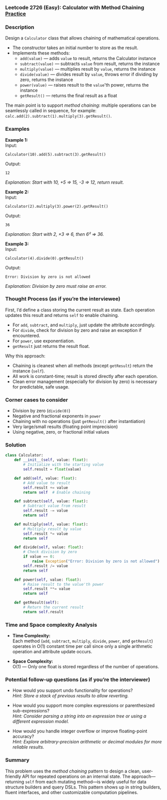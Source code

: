 ### Leetcode 2726 (Easy): Calculator with Method Chaining [Practice](https://leetcode.com/problems/calculator-with-method-chaining)

### Description  
Design a `Calculator` class that allows chaining of mathematical operations.  
- The constructor takes an initial number to store as the result.
- Implements these methods:  
  - `add(value)` — adds `value` to result, returns the Calculator instance  
  - `subtract(value)` — subtracts `value` from result, returns the instance  
  - `multiply(value)` — multiplies result by `value`, returns the instance  
  - `divide(value)` — divides result by `value`, throws error if dividing by zero, returns the instance  
  - `power(value)` — raises result to the `value`'th power, returns the instance  
  - `getResult()` — returns the final result as a float  

The main point is to support *method chaining*: multiple operations can be seamlessly called in sequence, for example:  
`calc.add(2).subtract(1).multiply(3).getResult()`.

### Examples  

**Example 1:**  
Input:  
```
Calculator(10).add(5).subtract(3).getResult()
```
Output:  
```
12
```
*Explanation: Start with 10, +5 ⇒ 15, -3 ⇒ 12, return result.*

**Example 2:**  
Input:  
```
Calculator(2).multiply(3).power(2).getResult()
```
Output:  
```
36
```
*Explanation: Start with 2, ×3 ⇒ 6, then 6² ⇒ 36.*

**Example 3:**  
Input:  
```
Calculator(4).divide(0).getResult()
```
Output:  
```
Error: Division by zero is not allowed
```
*Explanation: Division by zero must raise an error.*


### Thought Process (as if you’re the interviewee)  
First, I’d define a class storing the current result as state. Each operation updates this result and returns `self` to enable chaining.  
- For `add`, `subtract`, and `multiply`, just update the attribute accordingly.
- For `divide`, check for division by zero and raise an exception if encountered.
- For `power`, use exponentiation.
- `getResult` just returns the result float.

Why this approach:  
- Chaining is cleanest when all methods (except `getResult`) return the instance (`self`).  
- All work is constant-time; result is stored directly after each operation.  
- Clean error management (especially for division by zero) is necessary for predictable, safe usage.

### Corner cases to consider  
- Division by zero (`divide(0)`)
- Negative and fractional exponents in `power`
- Chaining with no operations (just `getResult()` after instantiation)
- Very large/small results (floating point imprecision)
- Using negative, zero, or fractional initial values

### Solution

```python
class Calculator:
    def __init__(self, value: float):
        # Initialize with the starting value
        self.result = float(value)

    def add(self, value: float):
        # Add value to result
        self.result += value
        return self  # Enable chaining

    def subtract(self, value: float):
        # Subtract value from result
        self.result -= value
        return self

    def multiply(self, value: float):
        # Multiply result by value
        self.result *= value
        return self

    def divide(self, value: float):
        # Check division by zero
        if value == 0:
            raise Exception("Error: Division by zero is not allowed")
        self.result /= value
        return self

    def power(self, value: float):
        # Raise result to the value'th power
        self.result **= value
        return self

    def getResult(self):
        # Return the current result
        return self.result
```

### Time and Space complexity Analysis  

- **Time Complexity:**  
  Each method (`add`, `subtract`, `multiply`, `divide`, `power`, and `getResult`) operates in O(1) constant time per call since only a single arithmetic operation and attribute update occurs.

- **Space Complexity:**  
  O(1) — Only one float is stored regardless of the number of operations.

### Potential follow-up questions (as if you’re the interviewer)  

- How would you support undo functionality for operations?  
  *Hint: Store a stack of previous results to allow reverting.*

- How would you support more complex expressions or parenthesized sub-expressions?  
  *Hint: Consider parsing a string into an expression tree or using a different expression model.*

- How would you handle integer overflow or improve floating-point accuracy?  
  *Hint: Explore arbitrary-precision arithmetic or decimal modules for more reliable results.*

### Summary
This problem uses the *method chaining* pattern to design a clean, user-friendly API for repeated operations on an internal state. The approach—returning `self` from each mutating method—is widely useful for data structure builders and query DSLs. This pattern shows up in string builders, fluent interfaces, and other customizable computation pipelines.